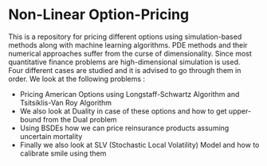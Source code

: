 # Non-Linear Option-Pricing

This is a repository for pricing different options using simulation-based methods along with machine learning algorithms. PDE methods and their numerical approaches suffer from the curse of dimensionality. Since most quantitative finance problems are high-dimensional simulation is used. <br> 
Four different cases are studied and it is advised to go through them in order. We look at the following problems : <br> 
<ul> <li> Pricing American Options using Longstaff-Schwartz Algorithm and Tsitsiklis-Van Roy Algorithm </li> 
  <li> We also look at Duality in case of these options and how to get upper-bound from the Dual problem </li>
  <li> Using BSDEs how we can price reinsurance products assuming uncertain mortality </li>
  <li> Finally we also look at SLV (Stochastic Local Volatility) Model and how to calibrate smile using them </li>
  </ul>
  
